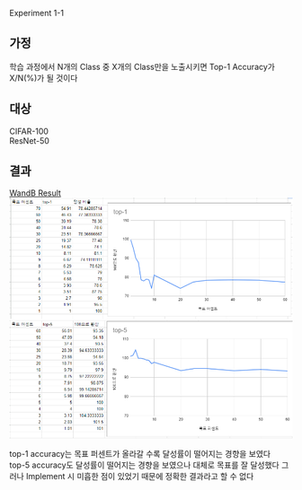  Experiment 1-1
## 가정
학습 과정에서 N개의 Class 중 X개의 Class만을 노출시키면 Top-1 Accuracy가 X/N(%)가 될 것이다

## 대상
CIFAR-100  
ResNet-50

## 결과
[WandB Result](https://wandb.ai/oso0310/experiment1-2/reports/Experiment-1-1--Vmlldzo1MDA2MzIz)
![image](https://github.com/Chihiro0623/ContinualLearning/blob/main/Experiments/experiment1/experiment1-1/top-1.png)  
![image](https://github.com/Chihiro0623/ContinualLearning/blob/main/Experiments/experiment1/experiment1-1/top-5.png)  

top-1 accuracy는 목표 퍼센트가 올라갈 수록 달성률이 떨어지는 경향을 보였다  
top-5 accuracy도 달성률이 떨어지는 경향을 보였으나 대체로 목표를 잘 달성했다
그러나 Implement 시 미흡한 점이 있었기 때문에 정확한 결과라고 할 수 없다  
